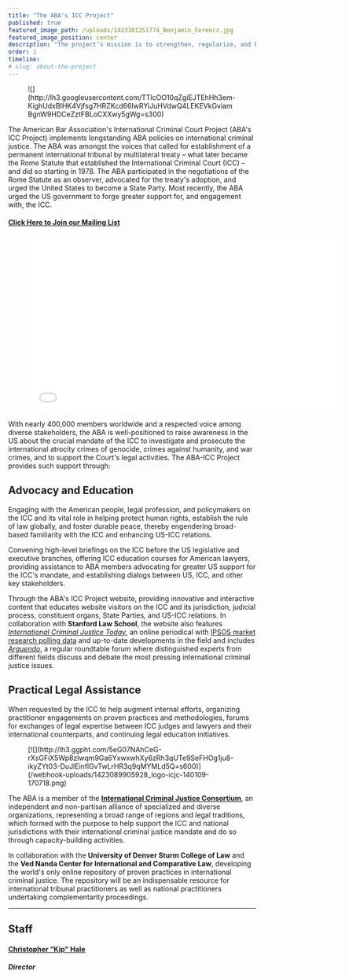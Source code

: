 ```yaml
---
title: "The ABA's ICC Project"
published: true
featured_image_path: /uploads/1423101251774_Benjamin_Ferencz.jpg
featured_image_position: center
description: "The project’s mission is to strengthen, regularize, and broaden U.S. engagement with the ICC."
order: 1
timeline:
# slug: about-the-project
---
```


<figure data-type="image" class="wy-figure-left wy-figure-small">![](http://lh3.googleusercontent.com/TTlcOO10qZgiEJTEhHh3em-KighUdxBIHK4Vjfsg7HRZKcd66IwRYiJuHVdwQ4LEKEVkGviamBgnW9HDCeZztFBLoCXXwy5gWg=s300)</figure>

The American Bar Association's International Criminal Court Project (ABA's ICC Project) implements longstanding ABA policies on international criminal justice. The ABA was amongst the voices that called for establishment of a permanent international tribunal by multilateral treaty – what later became the Rome Statute that established the International Criminal Court (ICC) – and did so starting in 1978. The ABA participated in the negotiations of the Rome Statute as an observer, advocated for the treaty's adoption, and urged the United States to become a State Party. Most recently, the ABA urged the US government to forge greater support for, and engagement with, the ICC.

#### [Click Here to Join our Mailing List](/follow/)

<figure data-type="video" class="wy-figure-full">

<iframe class="embedly-embed" src="//cdn.embedly.com/widgets/media.html?src=http%3A%2F%2Fwww.youtube.com%2Fembed%2FSICq5kqkMC8%3Ffeature%3Doembed%26start%3D1&amp;url=https%3A%2F%2Fwww.youtube.com%2Fwatch%3Fv%3DSICq5kqkMC8&amp;image=http%3A%2F%2Fi.ytimg.com%2Fvi%2FSICq5kqkMC8%2Fhqdefault.jpg&amp;key=31a2d8b5de5447f0b129e81f50af7b5b&amp;type=text%2Fhtml&amp;schema=youtube" width="640" height="360" scrolling="no" frameborder="0" allowfullscreen=""></iframe>

</figure>

With nearly 400,000 members worldwide and a respected voice among diverse stakeholders, the ABA is well-positioned to raise awareness in the US about the crucial mandate of the ICC to investigate and prosecute the international atrocity crimes of genocide, crimes against humanity, and war crimes, and to support the Court's legal activities. The ABA-ICC Project provides such support through:

## Advocacy and Education

Engaging with the American people, legal profession, and policymakers on the ICC and its vital role in helping protect human rights, establish the rule of law globally, and foster durable peace, thereby engendering broad-based familiarity with the ICC and enhancing US-ICC relations.

Convening high-level briefings on the ICC before the US legislative and executive branches, offering ICC education courses for American lawyers, providing assistance to ABA members advocating for greater US support for the ICC's mandate, and establishing dialogs between US, ICC, and other key stakeholders.

Through the ABA's ICC Project website, providing innovative and interactive content that educates website visitors on the ICC and its jurisdiction, judicial process, constituent organs, State Parties, and US-ICC relations. In collaboration with **Stanford Law School**, the website also features [_International Criminal Justice Today_](http://bit.ly/ictj_page), an online periodical with [IPSOS market research polling data](http://bit.ly/ipsos_abicc)[](http://www.international-criminal-justice-today.org/ipsos-polling-data/) and up-to-date developments in the field and includes [_Arguendo_](http://bit.ly/arg146), a regular roundtable forum where distinguished experts from different fields discuss and debate the most pressing international criminal justice issues.

## Practical Legal Assistance

When requested by the ICC to help augment internal efforts, organizing practitioner engagements on proven practices and methodologies, forums for exchanges of legal expertise between ICC judges and lawyers and their international counterparts, and continuing legal education initiatives.

<figure data-type="image" class="wy-figure-medium wy-figure-left">[![](http://lh3.ggpht.com/5eG07NAhCeG-rXsGFiX5Wp8zlwqm9Ga6YxwxwhXy6zRh3qUTe9SeFHOg1ju8-ikyZYt03-DuJlEinflGvTwLrHR3q9qMYMLd5Q=s600)](/webhook-uploads/1423089905928_logo-icjc-140109-170718.png)</figure>

The ABA is a member of the [**International Criminal Justice Consortium**](http://icj-consortium.org/), an independent and non-partisan alliance of specialized and diverse organizations, representing a broad range of regions and legal traditions, which formed with the purpose to help support the ICC and national jurisdictions with their international criminal justice mandate and do so through capacity-building activities.

In collaboration with the **University of Denver Sturm College of Law** and the **Ved Nanda Center for International and Comparative Law**, developing the world's only online repository of proven practices in international criminal justice. The repository will be an indispensable resource for international tribunal practitioners as well as national practitioners undertaking complementarity proceedings.

* * *

## Staff

#### [Christopher “Kip" Hale](/staff/kip-hale/)

##### Director
